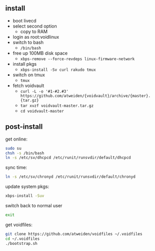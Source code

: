 install
-------

- boot livecd
- select second option
  - copy to RAM
- login as root:voidlinux
- switch to bash
  - `/bin/bash`
- free up 100MB disk space
  - `xbps-remove --force-revdeps linux-firmware-network`
- install pkgs
  - `xbps-install -Sv curl rakudo tmux`
- switch on tmux
  - `tmux`
- fetch voidvault
  - `curl -L -o '#1-#2.#3' https://github.com/atweiden/{voidvault}/archive/{master}.{tar.gz}`
  - `tar xvzf voidvault-master.tar.gz`
  - `cd voidvault-master`

post-install
------------

get online:

```sh
sudo su
chsh -s /bin/bash
ln -s /etc/sv/dhcpcd /etc/runit/runsvdir/default/dhcpcd
```

sync time:

```sh
ln -s /etc/sv/chronyd /etc/runit/runsvdir/default/chronyd
```

update system pkgs:

```sh
xbps-install -Suv
```

switch back to normal user

```sh
exit
```

get voidfiles:

```sh
git clone https://github.com/atweiden/voidfiles ~/.voidfiles
cd ~/.voidfiles
./bootstrap.sh
```
